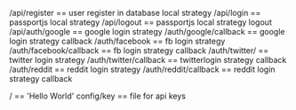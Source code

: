 /api/register == user register in database local strategy
/api/login == passportjs local strategy 
/api/logout == passportjs local strategy logout
/api/auth/google == google login strategy
/auth/google/callback == google login strategy callback
/auth/facebook     == fb login strategy
/auth/facebook/callback == fb login strategy callback
/auth/twitter/         == twitter login strategy
/auth/twitter/callback == twitterlogin strategy callback
/auth/reddit == reddit login strategy
/auth/reddit/callback == reddit login strategy callback

/ == 'Hello World'
config/key == file for api keys
